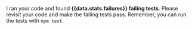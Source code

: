 I ran your code and found **{{data.stats.failures}} failing tests**. Please revisit your code and make the failing tests pass. Remember, you can run the tests with `npm test`.
